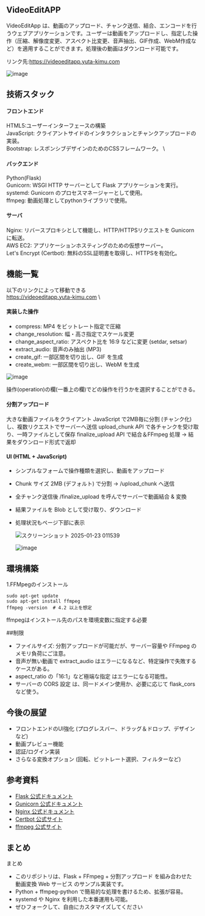 ## VideoEditAPP

VideoEditApp は、動画のアップロード、チャンク送信、結合、エンコードを行うウェブアプリケーションです。ユーザーは動画をアップロードし、指定した操作（圧縮、解像度変更、アスペクト比変更、音声抽出、GIF作成、WebM作成など）を適用することができます。処理後の動画はダウンロード可能です。

リンク先:https://videoeditapp.yuta-kimu.com 

![image](https://github.com/user-attachments/assets/db094252-575c-4592-a9e0-73b9251b558c)


## 技術スタック
#### フロントエンド
HTML5:ユーザーインターフェースの構築 \
JavaScript: クライアントサイドのインタラクションとチャンクアップロードの実装。 \
Bootstrap: レスポンシブデザインのためのCSSフレームワーク。 \

#### バックエンド
Python(Flask) \
Gunicorn: WSGI HTTP サーバーとして Flask アプリケーションを実行。\
systemd: Gunicorn のプロセスマネージャーとして使用。\
ffmpeg: 動画処理としてpythonライブラリで使用。

#### サーバ
Nginx: リバースプロキシとして機能し、HTTP/HTTPSリクエストを Gunicorn に転送。\
AWS EC2: アプリケーションホスティングのための仮想サーバー。\
Let's Encrypt (Certbot): 無料のSSL証明書を取得し、HTTPSを有効化。


## 機能一覧
以下のリンクによって移動できる \
https://videoeditapp.yuta-kimu.com \

#### 実装した操作
- compress: MP4 をビットレート指定で圧縮
- change_resolution: 幅・高さ指定でスケール変更
- change_aspect_ratio: アスペクト比を 16:9 などに変更 (setdar, setsar)
- extract_audio: 音声のみ抽出 (MP3)
- create_gif: 一部区間を切り出し、GIF を生成
- create_webm: 一部区間を切り出し、WebM を生成

![image](https://github.com/user-attachments/assets/840db955-b70c-491a-a3c5-3ee2cc974cbc)

操作(operation)の欄(一番上の欄)でどの操作を行うかを選択することができる。

#### 分割アップロード

大きな動画ファイルをクライアント JavaScript で2MB毎に分割 (チャンク化) し、複数リクエストでサーバーへ送信
upload_chunk API で各チャンクを受け取り、一時ファイルとして保存
finalize_upload API で結合＆FFmpeg 処理 → 結果をダウンロード形式で返却

#### UI (HTML + JavaScript)

- シンプルなフォームで操作種類を選択し、動画をアップロード
- Chunk サイズ 2MB (デフォルト) で分割 → /upload_chunk へ送信
- 全チャンク送信後 /finalize_upload を呼んでサーバーで動画結合 & 変換
- 結果ファイルを Blob として受け取り、ダウンロード
- 処理状況もページ下部に表示

  
  ![スクリーンショット 2025-01-23 011539](https://github.com/user-attachments/assets/7a1aef3b-41d5-4e72-9d20-8e3377def90d)

  ![image](https://github.com/user-attachments/assets/792215ff-f43f-466a-8272-b9e6735bb617)


## 環境構築
1.FFMpegのインストール
```
sudo apt-get update
sudo apt-get install ffmpeg
ffmpeg -version  # 4.2 以上を想定
```
ffmpegはインストール先のパスを環境変数に指定する必要

##制限
- ファイルサイズ: 分割アップロードが可能だが、サーバー容量や FFmpeg のメモリ負荷にご注意。
- 音声が無い動画で extract_audio はエラーになるなど、特定操作で失敗するケースがある。
- aspect_ratio の「16:1」など極端な指定 はエラーになる可能性。
- サーバーの CORS 設定 は、同一ドメイン使用か、必要に応じて flask_cors など使う。


## 今後の展望
- フロントエンドのUI強化 (プログレスバー、ドラッグ＆ドロップ、デザインなど)
- 動画プレビュー機能
- 認証/ログイン実装
- さらなる変換オプション (回転、ビットレート選択、フィルターなど)

## 参考資料
- [Flask 公式ドキュメント](https://flask.palletsprojects.com/)
- [Gunicorn 公式ドキュメント](https://docs.gunicorn.org/)
- [Nginx 公式ドキュメント](https://nginx.org/en/docs/)
- [Certbot 公式サイト](https://certbot.eff.org/)
- [ffmpeg 公式サイト](https://ffmpeg.org/)


## まとめ
まとめ
- このリポジトリは、Flask + FFmpeg + 分割アップロード を組み合わせた 動画変換 Web サービス のサンプル実装です。
- Python + ffmpeg-python で簡易的な処理を書けるため、拡張が容易。
- systemd や Nginx を利用した本番運用も可能。
- ぜひフォークして、自由にカスタマイズしてください
